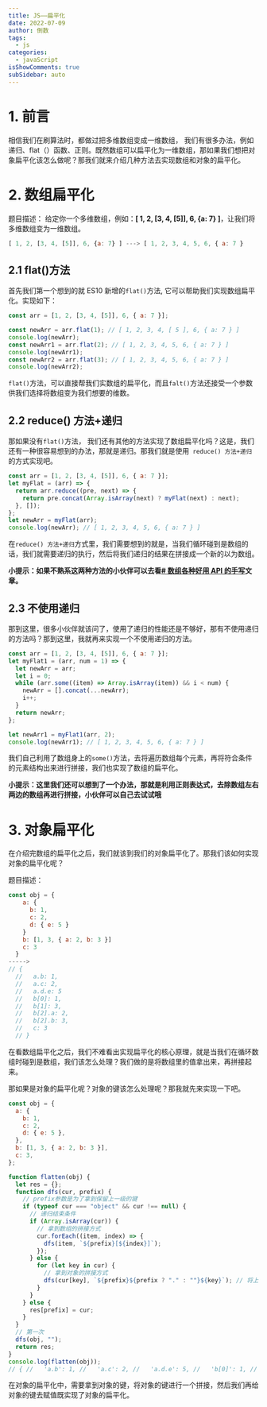 ```yaml
---
title: JS——扁平化
date: 2022-07-09
author: 倒数
tags:
  - js
categories:
  - javaScript
isShowComments: true
subSidebar: auto
---
```


# 1. 前言

相信我们在刷算法时，都做过把多维数组变成一维数组， 我们有很多办法，例如递归、flat（）函数、正则。既然数组可以扁平化为一维数组，那如果我们想把对象扁平化该怎么做呢？那我们就来介绍几种方法去实现数组和对象的扁平化。

# 2. 数组扁平化

题目描述： 给定你一个多维数组，例如：**[ 1, 2, [3, 4, [5]], 6, {a: 7} ]**，让我们将多维数组变为一维数组。

```js
[ 1, 2, [3, 4, [5]], 6, {a: 7} ] ---> [ 1, 2, 3, 4, 5, 6, { a: 7 }
```

## 2.1 flat()方法

首先我们第一个想到的就 ES10 新增的`flat()`方法, 它可以帮助我们实现数组扁平化。实现如下：

```js
const arr = [1, 2, [3, 4, [5]], 6, { a: 7 }];

const newArr = arr.flat(1); // [ 1, 2, 3, 4, [ 5 ], 6, { a: 7 } ]
console.log(newArr);
const newArr1 = arr.flat(2); // [ 1, 2, 3, 4, 5, 6, { a: 7 } ]
console.log(newArr1);
const newArr2 = arr.flat(3); // [ 1, 2, 3, 4, 5, 6, { a: 7 } ]
console.log(newArr2);
```

`flat()`方法，可以直接帮我们实数组的扁平化，而且`falt()`方法还接受一个参数供我们选择将数组变为我们想要的维数。

## 2.2 reduce() 方法+递归

那如果没有`flat()`方法， 我们还有其他的方法实现了数组扁平化吗？这是，我们还有一种很容易想到的办法，那就是递归。那我们就是使用` reduce() 方法+递归`的方式实现吧。

```js
const arr = [1, 2, [3, 4, [5]], 6, { a: 7 }];
let myFlat = (arr) => {
  return arr.reduce((pre, next) => {
    return pre.concat(Array.isArray(next) ? myFlat(next) : next);
  }, []);
};
let newArr = myFlat(arr);
console.log(newArr); // [ 1, 2, 3, 4, 5, 6, { a: 7 } ]
```

在`reduce() 方法+递归`方式里，我们需要想到的就是，当我们循环碰到是数组的话，我们就需要递归的执行，然后将我们递归的结果在拼接成一个新的以为数组。

**小提示：如果不熟系这两种方法的小伙伴可以去看[# 数组各种好用 API 的手写](https://juejin.cn/post/7174043835880701966)文章。**

## 2.3 不使用递归

那到这里，很多小伙伴就该问了，使用了递归的性能还是不够好，那有不使用递归的方法吗？那到这里，我就再来实现一个不使用递归的方法。

```js
const arr = [1, 2, [3, 4, [5]], 6, { a: 7 }];
let myFlat1 = (arr, num = 1) => {
  let newArr = arr;
  let i = 0;
  while (arr.some((item) => Array.isArray(item)) && i < num) {
    newArr = [].concat(...newArr);
    i++;
  }
  return newArr;
};

let newArr1 = myFlat1(arr, 2);
console.log(newArr1); // [ 1, 2, 3, 4, 5, 6, { a: 7 } ]
```

我们自己利用了数组身上的`some()`方法，去将遍历数组每个元素，再将符合条件的元素结构出来进行拼接，我们也实现了数组的扁平化。

**小提示：这里我们还可以想到了一个办法，那就是利用正则表达式，去除数组左右两边的数组再进行拼接，小伙伴可以自己去试试哦**

# 3. 对象扁平化

在介绍完数组的扁平化之后，我们就该到我们的对象扁平化了。那我们该如何实现对象的扁平化呢？

题目描述：

```js
const obj = {
    a: {
      b: 1,
      c: 2,
      d: { e: 5 }
    }
    b: [1, 3, { a: 2, b: 3 }]
    c: 3
  }
----->
// {
  //   a.b: 1,
  //   a.c: 2,
  //   a.d.e: 5
  //   b[0]: 1,  
  //   b[1]: 3,  
  //   b[2].a: 2,  
  //   b[2].b: 3,  
  //   c: 3
  // }
```

在看数组扁平化之后，我们不难看出实现扁平化的核心原理，就是当我们在循环数组时碰到是数组，我们该怎么处理？我们做的是将数组里的值拿出来，再拼接起来。

那如果是对象的扁平化呢？对象的键该怎么处理呢？那我就先来实现一下吧。

```js
const obj = {
  a: {
    b: 1,
    c: 2,
    d: { e: 5 },
  },
  b: [1, 3, { a: 2, b: 3 }],
  c: 3,
};

function flatten(obj) {
  let res = {};
  function dfs(cur, prefix) {
    // prefix参数是为了拿到保留上一级的键
    if (typeof cur === "object" && cur !== null) {
      // 递归结束条件
      if (Array.isArray(cur)) {
        // 拿到数组的拼接方式
        cur.forEach((item, index) => {
          dfs(item, `${prefix}[${index}]`);
        });
      } else {
        for (let key in cur) {
          // 拿到对象的拼接方式
          dfs(cur[key], `${prefix}${prefix ? "." : ""}${key}`); // 将上一级的键与这一级的键进行拼接
        }
      }
    } else {
      res[prefix] = cur;
    }
  }
  // 第一次
  dfs(obj, "");
  return res;
}
console.log(flatten(obj));
// { //   'a.b': 1, //   'a.c': 2, //   'a.d.e': 5, //   'b[0]': 1, //   'b[1]': 3, //   'b[2].a': 2, //   'b[2].b': 3, //   c: 3 // }
```

在对象的扁平化中，需要拿到对象的键，将对象的键进行一个拼接，然后我们再给对象的键去赋值既实现了对象的扁平化。
